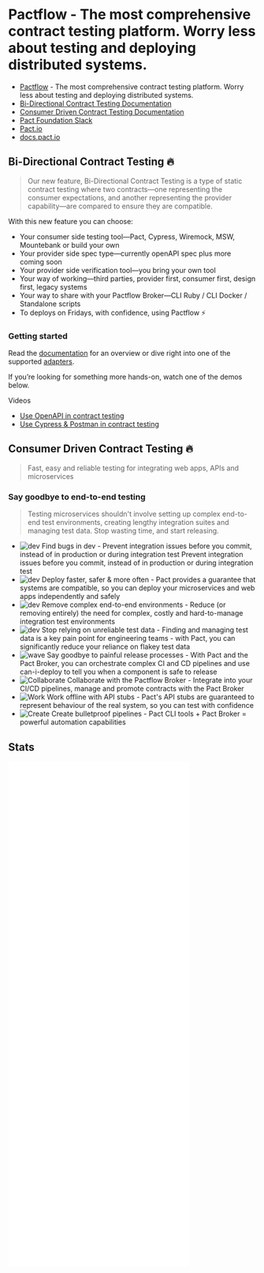 # Pactflow - The most comprehensive contract testing platform. Worry less about testing and deploying distributed systems.

- [Pactflow](https://pactflow.io) - The most comprehensive contract testing platform. Worry less about testing and deploying distributed systems.
- [Bi-Directional Contract Testing Documentation](https://docs.pactflow.io/docs/bi-directional-contract-testing)
- [Consumer Driven Contract Testing Documentation](https://docs.pact.io/g)
- [Pact Foundation Slack](https://slack.pact.io/)
- [Pact.io](https://pact.io/)
- [docs.pact.io](https://docs.pact.io/)

## Bi-Directional Contract Testing 🔥

> Our new feature, Bi-Directional Contract Testing is a type of static contract testing where two contracts—one representing the consumer expectations, and another representing the provider capability—are compared to ensure they are compatible. 

With this new feature you can choose:

- Your consumer side testing tool—Pact, Cypress, Wiremock, MSW, Mountebank or build your own
- Your provider side spec type—currently openAPI spec plus more coming soon 
- Your provider side verification tool—you bring your own tool
- Your way of working—third parties, provider first, consumer first, design first, legacy systems 
- Your way to share with your Pactflow Broker—CLI Ruby / CLI Docker / Standalone scripts
- To deploys on Fridays, with confidence, using Pactflow ⚡️

### Getting started

Read the [documentation](https://docs.pactflow.io/docs/bi-directional-contract-testing) for an overview or dive right into one of the supported [adapters](https://docs.pactflow.io/docs/examples/). 

If you’re looking for something more hands-on, watch one of the demos below.

Videos

- [Use OpenAPI in contract testing](https://www.youtube.com/watch?v=a9K43CHSRM0)
- [Use Cypress & Postman in contract testing](https://www.youtube.com/watch?v=tl1PtesLJVI)

## Consumer Driven Contract Testing 🔥

> Fast, easy and reliable testing for integrating web apps, APIs and microservices

###  Say goodbye to end-to-end testing

> Testing microservices shouldn't involve setting up complex end-to-end test environments, creating lengthy integration suites and managing test data. Stop wasting time, and start releasing.

-  ![dev](https://raw.githubusercontent.com/pact-foundation/pact.io/master/pages/assets/img/icons/theme/devices/laptop-macbook.svg) Find bugs in dev - 
Prevent integration issues before you commit, instead of in production or during integration test Prevent integration issues before you commit, instead of in production or during integration test
- ![dev](https://raw.githubusercontent.com/pact-foundation/pact.io/master/pages/assets/img/icons/theme/general/thunder-move.svg) Deploy faster, safer & more often - Pact provides a guarantee that systems are compatible, so you can deploy your microservices and web apps independently and safely
- ![dev](https://raw.githubusercontent.com/pact-foundation/pact.io/master/pages/assets/img/icons/theme/devices/server.svg) Remove complex end-to-end environments - Reduce (or removing entirely) the need for complex, costly and hard-to-manage integration test environments
- ![dev](https://raw.githubusercontent.com/pact-foundation/pact.io/master/pages/assets/img/icons/theme/files/deleted-file.svg) Stop relying on unreliable test data - Finding and managing test data is a key pain point for engineering teams - with Pact, you can significantly reduce your reliance on flakey test data
- ![wave](https://raw.githubusercontent.com/pact-foundation/pact.io/master/pages/assets/img/icons/theme/general/smile.svg) Say goodbye to painful release processes - With Pact and the Pact Broker, you can orchestrate complex CI and CD pipelines and use can-i-deploy to tell you when a component is safe to release
- ![Collaborate](https://raw.githubusercontent.com/pact-foundation/pact.io/master/pages/assets/img/icons/theme/communication/group.svg) Collaborate with the Pactflow Broker - Integrate into your CI/CD pipelines, manage and promote contracts with the Pact Broker
- ![Work](https://raw.githubusercontent.com/pact-foundation/pact.io/master/pages/assets/img/icons/theme/devices/router-1.svg) Work offline with API stubs - Pact's API stubs are guaranteed to represent behaviour of the real system, so you can test with confidence
- ![Create](https://raw.githubusercontent.com/pact-foundation/pact.io/master/pages/assets/img/icons/theme/code/option.svg) Create bulletproof pipelines - Pact CLI tools + Pact Broker = powerful automation capabilities

## Stats

![Metrics](../github-metrics.svg)